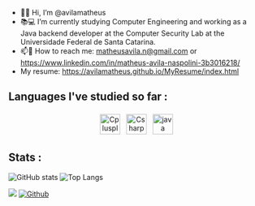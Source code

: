 - 👋😜 Hi, I’m @avilamatheus
- 📚💻 I’m currently studying Computer Engineering and working as a Java backend developer at the Computer Security Lab at the Universidade Federal de Santa Catarina.
- 📫📧 How to reach me: matheusavila.n@gmail.com or https://www.linkedin.com/in/matheus-avila-naspolini-3b3016218/
- My resume: https://avilamatheus.github.io/MyResume/index.html

## Languages I've studied so far :
<p align="center">
   <img src="https://user-images.githubusercontent.com/74674584/136396048-48c6feca-088e-4934-b2ce-cf75eebad7a5.png" alt="Cplusplus" height="40" style="vertical-align:top; margin:4px">
   <img src="https://user-images.githubusercontent.com/74674584/149864579-05dcf20d-4f8c-42d6-ad07-60058b53eead.png" alt="Csharp" height="40" style="vertical-align:top; margin:4px">
   <img src="https://user-images.githubusercontent.com/74674584/183787608-73d514ba-ce80-4d2e-8518-834079b26b98.png" alt="java" height="40" style="vertical-align:top; margin:4px">

## Stats :
<p align="center">
 
![GitHub stats](https://github-readme-stats.vercel.app/api?username=avilamatheus&show_icons=true&theme=tokyonight&count_private=true)
![Top Langs](https://github-readme-stats.vercel.app/api/top-langs/?username=avilamatheus&theme=tokyonight&count_private=true)
 
</p>


![](https://visitor-badge.laobi.icu/badge?page_id=avilamatheus.avilamatheus)
[![Github](https://img.shields.io/github/followers/avilamatheus?label=Follow&style=social)](https://github.com/avilamatheus)
